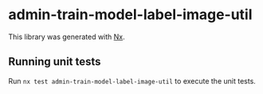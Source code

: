 # admin-train-model-label-image-util

This library was generated with [Nx](https://nx.dev).

## Running unit tests

Run `nx test admin-train-model-label-image-util` to execute the unit tests.
